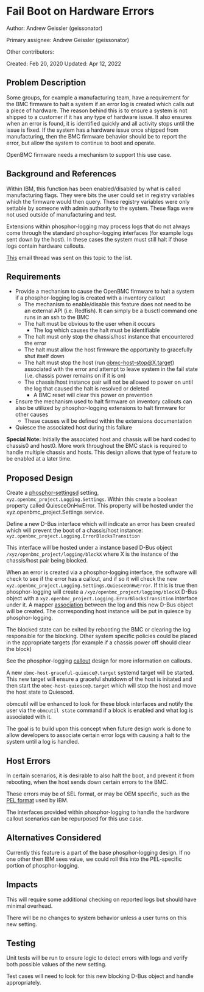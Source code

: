 # Fail Boot on Hardware Errors

Author: Andrew Geissler (geissonator)

Primary assignee: Andrew Geissler (geissonator)

Other contributors:

Created: Feb 20, 2020
Updated: Apr 12, 2022

## Problem Description
Some groups, for example a manufacturing team, have a requirement for the BMC
firmware to halt a system if an error log is created which calls out a piece of
hardware. The reason behind this is to ensure a system is not shipped to a
customer if it has any type of hardware issue. It also ensures when an error is
found, it is identified quickly and all activity stops until the issue is fixed.
If the system has a hardware issue once shipped from manufacturing, then the BMC
firmware behavior should be to report the error, but allow the system to
continue to boot and operate.

OpenBMC firmware needs a mechanism to support this use case.

## Background and References
Within IBM, this function has been enabled/disabled by what is called
manufacturing flags. They were bits the user could set in registry variables
which the firmware would then query. These registry variables were only
settable by someone with admin authority to the system. These flags were not
used outside of manufacturing and test.

Extensions within phosphor-logging may process logs that do not always come
through the standard phosphor-logging interfaces (for example logs sent
down by the host). In these cases the system must still halt if those logs
contain hardware callouts.

[This][1] email thread was sent on this topic to the list.

## Requirements
- Provide a mechanism to cause the OpenBMC firmware to halt a system if a
  phosphor-logging log is created with a inventory callout
  - The mechanism to enable/disable this feature does not need to be an
    external API (i.e. Redfish). It can simply be a busctl command one runs
    in an ssh to the BMC
  - The halt must be obvious to the user when it occurs
    - The log which causes the halt must be identifiable
  - The halt must only stop the chassis/host instance that encountered the error
  - The halt must allow the host firmware the opportunity to gracefully shut
    itself down
  - The halt must stop the host (run obmc-host-stop@X.target) associated with
    the error and attempt to leave system in the fail state (i.e. chassis power
    remains on if it is on)
  - The chassis/host instance pair will not be allowed to power on until
    the log that caused the halt is resolved or deleted
      - A BMC reset will clear this power on prevention
- Ensure the mechanism used to halt firmware on inventory callouts can also be
  utilized by phosphor-logging extensions to halt firmware for other causes
  - These causes will be defined within the extensions documentation
- Quiesce the associated host during this failure

**Special Note:** Initially the associated host and chassis will be hard coded to
chassis0 and host0. More work throughout the BMC stack is required to handle
multiple chassis and hosts. This design allows that type of feature to be
enabled at a later time.

## Proposed Design
Create a [phosphor-settingsd][2] setting,
`xyz.openbmc_project.Logging.Settings`. Within this create a boolean property
called QuiesceOnHwError. This property will be hosted under the
xyz.openbmc_project.Settings service.

Define a new D-Bus interface which will indicate an error has been created which
will prevent the boot of a chassis/host instance:
`xyz.openbmc_project.Logging.ErrorBlocksTransition`

This interface will be hosted under a instance based D-Bus object
`/xyz/openbmc_project/logging/blockX` where X is the instance of the
chassis/host pair being blocked.

When an error is created via a phosphor-logging interface, the software will
check to see if the error has a callout, and if so it will check the new
`xyz.openbmc_project.Logging.Settings.QuiesceOnHwError`. If this is true then
phosphor-logging will create a `/xyz/openbmc_project/logging/blockX` D-Bus
object with a `xyz.openbmc_project.Logging.ErrorBlocksTransition` interface
under it. A mapper [association][3] between the log and this new D-Bus
object will be created. The corresponding host instance will be put
in quiesce by phosphor-logging.

The blocked state can be exited by rebooting the BMC or clearing the log
responsible for the blocking. Other system specific policies could be placed
in the appropriate targets (for example if a chassis power off should clear
the block)

See the phosphor-logging [callout][4] design for more information on callouts.

A new `obmc-host-graceful-quiesce@.target` systemd target will be started.
This new target will ensure a graceful shutdown of the host is initated
and then start the `obmc-host-quiesce@.target` which will stop the host
and move the host state to Quiesced.

obmcutil will be enhanced to look for these block interfaces and notify the
user via the `obmcutil state` command if a block is enabled and what log
is associated with it.

The goal is to build upon this concept when future design work is done to allow
developers to associate certain error logs with causing a halt to the system
until a log is handled.

## Host Errors

In certain scenarios, it is desirable to also halt the boot, and prevent it
from rebooting, when the host sends down certain errors to the BMC.

These errors may be of SEL format, or may be OEM specific, such as the
[PEL format][5] used by IBM.

The interfaces provided within phosphor-logging to handle the hardware callout
scenarios can be repurposed for this use case.

## Alternatives Considered
Currently this feature is a part of the base phosphor-logging design. If no
one other then IBM sees value, we could roll this into the PEL-specific
portion of phosphor-logging.

## Impacts
This will require some additional checking on reported logs but should have
minimal overhead.

There will be no changes to system behavior unless a user turns on this new
setting.

## Testing
Unit tests will be run to ensure logic to detect errors with logs and verify
both possible values of the new setting.

Test cases will need to look for this new blocking D-Bus object and handle
appropriately.


[1]: https://lists.ozlabs.org/pipermail/openbmc/2020-February/020575.html
[2]: https://github.com/openbmc/phosphor-settingsd
[3]: https://github.com/openbmc/docs/blob/master/architecture/object-mapper.md#associations
[4]: https://github.com/openbmc/phosphor-dbus-interfaces/blob/master/yaml/xyz/openbmc_project/Common/Callout/README.md
[5]: https://github.com/openbmc/phosphor-logging/blob/master/extensions/openpower-pels/README.md
